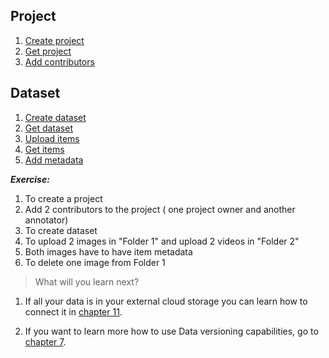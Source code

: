 
## Project

1. [Create project](https://github.com/dataloop-ai/dtlpy-documentation/blob/main/tutorials/getting_started/sdk_overview/chapter.md#to-create-a-new-project)
2. [Get project](https://github.com/dataloop-ai/dtlpy-documentation/blob/main/tutorials/getting_started/sdk_overview/chapter.md#to-select-the-new-project)
3. [Add contributors](https://sdk-docs.dataloop.ai/en/latest/repositories.html#dtlpy.repositories.projects.Projects.list_members)


## Dataset

1. [Create dataset](../tutorials/getting_started/sdk_overview/chapter.md#to-create-a-new-dataset)
2. [Get dataset](../tutorials/getting_started/sdk_overview/chapter.md#to-select-the-dataset)
3. [Upload items](../tutorials/getting_started/sdk_overview/chapter.md#uploading-items)
4. [Get items](../tutorials/getting_started/sdk_overview/chapter.md#getting-items)
5. [Add metadata](../tutorials/data_management/upload_and_manage_items/chapter.md)

***Exercise:*** 

1. To create a project 
2. Add 2 contributors to the project ( one project owner and another annotator)
3. To create dataset 
4. To upload 2 images in "Folder 1" and upload 2 videos in "Folder 2"
5. Both images have to have item metadata
6. To delete one image from Folder 1



> What will you learn next? 

1. If all your data is in your external cloud storage you can learn how to connect it in [chapter 11](part_11_external_storage.md).

2. If you want to learn more how to use Data versioning capabilities, go to [chapter 7](part_07_data_versioning.md).





